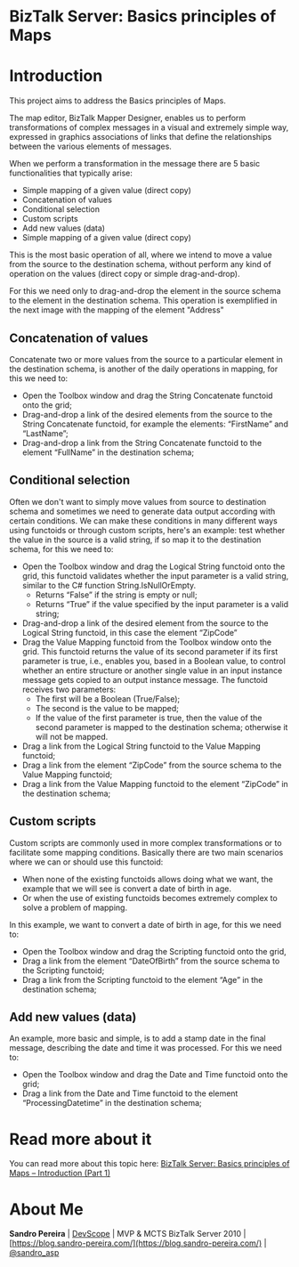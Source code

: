 # BizTalk Server: Basics principles of Maps

# Introduction
This project aims to address the Basics principles of Maps.

The map editor, BizTalk Mapper Designer, enables us to perform transformations of complex messages in a visual and extremely simple way, expressed in graphics associations of links that define the relationships between the various elements of messages.

When we perform a transformation in the message there are 5 basic functionalities that typically arise:
* Simple mapping of a given value (direct copy)
* Concatenation of values
* Conditional selection
* Custom scripts
* Add new values (data)
* Simple mapping of a given value (direct copy)

This is the most basic operation of all, where we intend to move a value from the source to the destination schema, without perform any kind of operation on the values ​​(direct copy or simple drag-and-drop).

For this we need only to drag-and-drop the element in the source schema to the element in the destination schema. This operation is exemplified in the next image with the mapping of the element "Address"

## Concatenation of values
Concatenate two or more values from the source to a particular element in the destination schema, is another of the daily operations in mapping, for this we need to:
* Open the Toolbox window and drag the String Concatenate functoid onto the grid;
* Drag-and-drop a link of the desired elements from the source to the String Concatenate functoid, for example the elements: “FirstName” and “LastName”;
* Drag-and-drop a link from the String Concatenate functoid to the element “FullName” in the destination schema;

## Conditional selection
Often we don't want to simply move values ​​from source to destination schema and sometimes we need to generate data output according with certain conditions. We can make these conditions in many different ways using functoids or through custom scripts, here's an example: test whether the value in the source is a valid string, if so map it to the destination schema, for this we need to:
* Open the Toolbox window and drag the Logical String functoid onto the grid, this functoid validates whether the input parameter is a valid string, similar to the C# function String.IsNullOrEmpty.
  * Returns “False” if the string is empty or null;
  * Returns “True” if the value specified by the input parameter is a valid string;
* Drag-and-drop a link of the desired element from the source to the Logical String functoid, in this case the element “ZipCode”
* Drag the Value Mapping functoid from the Toolbox window onto the grid. This functoid returns the value of its second parameter if its first parameter is true, i.e., enables you, based in a Boolean value, to control whether an entire structure or another single value in an input instance message gets copied to an output instance message. The functoid receives two parameters:
  * The first will be a Boolean (True/False);
  * The second is the value to be mapped;
  * If the value of the first parameter is true, then the value of the second parameter is mapped to the destination schema; otherwise it will not be mapped.
* Drag a link from the Logical String functoid to the Value Mapping functoid;
* Drag a link from the element “ZipCode” from the source schema to the Value Mapping functoid;
* Drag a link from the Value Mapping functoid to the element “ZipCode” in the destination schema;

## Custom scripts
Custom scripts are commonly used in more complex transformations or to facilitate some mapping conditions. Basically there are two main scenarios where we can or should use this functoid:
* When none of the existing functoids allows doing what we want, the example that we will see is convert a date of birth in age.
* Or when the use of existing functoids becomes extremely complex to solve a problem of mapping.

In this example, we want to convert a date of birth in age, for this we need to:
* Open the Toolbox window and drag the Scripting functoid onto the grid,
* Drag a link from the element “DateOfBirth” from the source schema to the Scripting functoid;
* Drag a link from the Scripting functoid to the element “Age” in the destination schema;

## Add new values (data)
An example, more basic and simple, is to add a stamp date in the final message, describing the date and time it was processed. For this we need to:
* Open the Toolbox window and drag the Date and Time functoid onto the grid;
* Drag a link from the Date and Time functoid to the element “ProcessingDatetime” in the destination schema;

# Read more about it
You can read more about this topic here: [BizTalk Server: Basics principles of Maps – Introduction (Part 1)](https://blog.sandro-pereira.com/2012/03/29/biztalk-server-basics-principles-of-maps-introduction-part-1/)

# About Me
**Sandro Pereira** | [DevScope](http://www.devscope.net/) | MVP & MCTS BizTalk Server 2010 | [https://blog.sandro-pereira.com/](https://blog.sandro-pereira.com/) | [@sandro_asp](https://twitter.com/sandro_asp)

